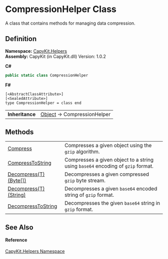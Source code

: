 # CompressionHelper Class


A class that contains methods for managing data compression.



## Definition
**Namespace:** <a href="N_CapyKit_Helpers.md">CapyKit.Helpers</a>  
**Assembly:** CapyKit (in CapyKit.dll) Version: 1.0.2

**C#**
``` C#
public static class CompressionHelper
```
**F#**
``` F#
[<AbstractClassAttribute>]
[<SealedAttribute>]
type CompressionHelper = class end
```

<table><tr><td><strong>Inheritance</strong></td><td><a href="https://learn.microsoft.com/dotnet/api/system.object" target="_blank" rel="noopener noreferrer">Object</a>  →  CompressionHelper</td></tr>
</table>



## Methods
<table>
<tr>
<td><a href="M_CapyKit_Helpers_CompressionHelper_Compress.md">Compress</a></td>
<td>Compresses a given object using the <code>gzip</code> algorithm.</td></tr>
<tr>
<td><a href="M_CapyKit_Helpers_CompressionHelper_CompressToString.md">CompressToString</a></td>
<td>Compresses a given object to a string using <code>base64</code> encoding of <code>gzip</code> format.</td></tr>
<tr>
<td><a href="M_CapyKit_Helpers_CompressionHelper_Decompress__1.md">Decompress(T)(Byte[])</a></td>
<td>Decompresses a given compressed <code>gzip</code> byte stream.</td></tr>
<tr>
<td><a href="M_CapyKit_Helpers_CompressionHelper_Decompress__1_1.md">Decompress(T)(String)</a></td>
<td>Decompresses a given <code>base64</code> encoded string of <code>gzip</code> format.</td></tr>
<tr>
<td><a href="M_CapyKit_Helpers_CompressionHelper_DecompressToString.md">DecompressToString</a></td>
<td>Decompresses the given <code>base64</code> string in <code>gzip</code> format.</td></tr>
</table>

## See Also


#### Reference
<a href="N_CapyKit_Helpers.md">CapyKit.Helpers Namespace</a>  

